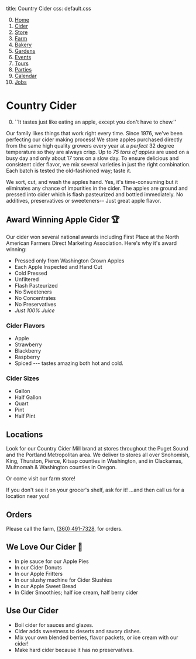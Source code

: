 title: Country Cider
css: default.css

0. [Home](index.html)
1. [Cider](cider.html)
2. [Store](store.html)
3. [Farm](farm.html)
4. [Bakery](bakery.html)
5. [Gardens](gardens.html)
6. [Events](events.html)
7. [Tours](tours.html)
8. [Parties](parties.html)
9. [Calendar](calendar.html)
10. [Jobs](jobs.html)

# Country Cider

0. ``It tastes just like eating an apple, except you don't have to chew.''

Our family likes things that work right every time.
Since 1976, we've been perfecting our cider making process!
We store apples purchased directly from the same high quality growers every year
at a *perfect* 32 degree temperature so they are always crisp.
Up to *75 tons of apples* are used on a busy day and only about 17 tons on a slow day.
To ensure delicious and consistent cider flavor, we mix several varieties in just the right combination.
Each batch is tested the old-fashioned way; taste it.

We sort, cut, and wash the apples hand.
Yes, it's time-consuming but it eliminates any chance of impurities in the cider.
The apples are ground and pressed into cider which is flash pasteurized and bottled immediately.
No additives, preservatives or sweeteners-- Just great apple flavor.

## Award Winning Apple Cider 🏆

Our cider won several national awards including First Place at the North American Farmers Direct Marketing Association.
Here's why it's award winning:

- Pressed only from Washington Grown Apples
- Each Apple Inspected and Hand Cut
- Cold Pressed
- Unfiltered
- Flash Pasteurized
- No Sweeteners
- No Concentrates
- No Preservatives
- *Just 100% Juice*

### Cider Flavors

- Apple
- Strawberry
- Blackberry
- Raspberry
- Spiced --- tastes amazing both hot and cold.

### Cider Sizes

- Gallon
- Half Gallon
- Quart
- Pint
- Half Pint

## Locations

Look for our Country Cider Mill brand at stores throughout the Puget Sound and the Portland Metropolitan area.
We deliver to stores all over Snohomish, King, Thurston, Pierce, Kitsap counties in Washington,
and in Clackamas, Multnomah & Washington counties in Oregon.

Or come visit our farm store!

If you don't see it on your grocer's shelf, ask for it!
...and then call us for a location near you!

## Orders

Please call the farm, [(360) 491-7328](tel:+1-360-491-7328), for orders.

## We Love Our Cider 🥰

- In pie sauce for our Apple Pies
- In our Cider Donuts
- In our Apple Fritters
- In our slushy machine for Cider Slushies
- In our Apple Sweet Bread
- In Cider Smoothies; half ice cream, half berry cider

## Use Our Cider

- Boil cider for sauces and glazes.
- Cider adds sweetness to deserts and savory dishes.
- Mix your own blended berries, flavor packets, or ice cream with our cider!
- Make hard cider because it has no preservatives.


